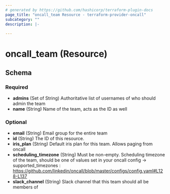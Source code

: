 ```yaml
---
# generated by https://github.com/hashicorp/terraform-plugin-docs
page_title: "oncall_team Resource - terraform-provider-oncall"
subcategory: ""
description: |-
  
---
```


# oncall_team (Resource)





<!-- schema generated by tfplugindocs -->
## Schema

### Required

- **admins** (Set of String) Authoritative list of usernames of who should admin the team
- **name** (String) Name of the team, acts as the ID as well

### Optional

- **email** (String) Email group for the entire team
- **id** (String) The ID of this resource.
- **iris_plan** (String) Default iris plan for this team. Allows paging from oncall
- **scheduling_timezone** (String) Must be non-empty. Scheduling timezone of the team, should be one of values set in your oncall config -> supported_timezones : https://github.com/linkedin/oncall/blob/master/configs/config.yaml#L128-L137
- **slack_channel** (String) Slack channel that this team should all be members of


